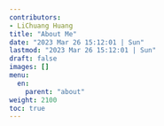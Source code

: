 ```yaml
---
contributors:
- LiChuang Huang
title: "About Me"
date: "2023 Mar 26 15:12:01 | Sun"
lastmod: "2023 Mar 26 15:12:01 | Sun"
draft: false
images: []
menu:
  en:
    parent: "about"
weight: 2100
toc: true
---
```

